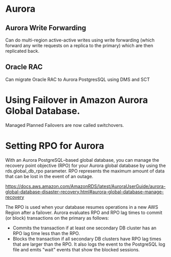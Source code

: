 # Aurora

## Aurora Write Forwarding

Can do multi-region active-active writes using write forwarding (which forward any write requests on a replica to the primary) which are then replicated back.


## Oracle RAC

Can migrate Oracle RAC to Aurora PostgresSQL using DMS and SCT

# Using Failover in Amazon Aurora Global Database.

Managed Planned Failovers are now called switchovers.

# Setting RPO for Aurora

With an Aurora PostgreSQL–based global database, you can manage the recovery point objective (RPO) for your Aurora global database by using the rds.global_db_rpo parameter. RPO represents the maximum amount of data that can be lost in the event of an outage.

https://docs.aws.amazon.com/AmazonRDS/latest/AuroraUserGuide/aurora-global-database-disaster-recovery.html#aurora-global-database-manage-recovery

The RPO is used when your database resumes operations in a new AWS Region after a failover. Aurora evaluates RPO and RPO lag times to commit (or block) transactions on the primary as follows:

- Commits the transaction if at least one secondary DB cluster has an RPO lag time less than the RPO.
- Blocks the transaction if all secondary DB clusters have RPO lag times that are larger than the RPO. It also logs the event to the PostgreSQL log file and emits "wait" events that show the blocked sessions.